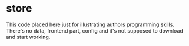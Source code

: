 # store
This code placed here just for illustrating authors programming skills. 
There's no data, frontend part, config and it's not supposed to download and start working.
